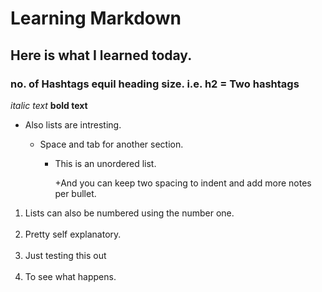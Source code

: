 # Learning Markdown

## Here is what I learned today.

### no. of Hashtags equil heading size. i.e. h2 = Two hashtags

*italic text*
**bold text**

+ Also lists are intresting.

  + Space and tab for another section.

    + This is an unordered list.

      +And you can keep two spacing to indent and add more notes per bullet.
  
<ol>
 <li>Lists can also be numbered using the number one.</li><br>
   <li>Pretty self explanatory.</li><br>
 <li>Just testing this out</li><br>
   <li> To see what happens.</li>
</ol>
